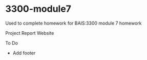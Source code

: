 # 3300-module7
 Used to complete homework for BAIS:3300 module 7 homework

 Project Report Website


To Do
- Add footer